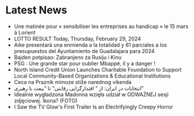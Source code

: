 # Latest News
-  Une matinée pour « sensibiliser les entreprises au handicap » le 15 mars à Lorient
-  LOTTO RESULT Today, Thursday, February 29, 2024
-  Aike presentará una enmienda a la totalidad y 61 parciales a los presupuestos del Ayuntamiento de Guadalajara para 2024
-  Bajden potpisao: Zabranjeno za Rusiju i Kinu
-  PSG : Une grande star pour oublier Mbappé, il y a danger !
-  North Island Credit Union Launches Charitable Foundation to Support Local Community-Based Organizations & Educational Institutions
-  Ceca na Praznik mimoze stiže narednog vikenda
-  انتخابات در ایران: از ” اقتدارگرایی رقابتی” تا “بیعت با رهبری”
-  Idealnie wygładzona Madonna wzięła udział w ODWAŻNEJ sesji zdjęciowej. Ikona? (FOTO)
-  I Saw the TV Glow's First Trailer Is an Electrifyingly Creepy Horror
